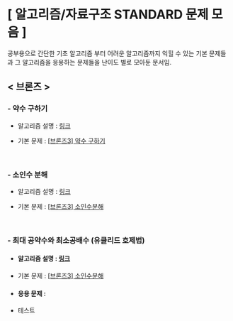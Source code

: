 # [ 알고리즘/자료구조 STANDARD 문제 모음 ]

공부용으로 간단한 기초 알고리즘 부터 어려운 알고리즘까지 익힐 수 있는 기본 문제들과 그 알고리즘을 응용하는 문제들을 난이도 별로 모아둔 문서임.

## < 브론즈 >

### - 약수 구하기


* 알고리즘 설명 : [링크](https://kbw1101.tistory.com/32)

* 기본 문제 : [[브론즈3] 약수 구하기](https://www.acmicpc.net/problem/2501)

<br>

### - 소인수 분해


* 알고리즘 설명 : [링크](https://velog.io/@sangwoo_le/%EC%86%8C%EC%9D%B8%EC%88%98%EB%B6%84%ED%95%B4)

* 기본 문제 : [[브론즈3] 소인수분해](https://www.acmicpc.net/problem/11653)

<br>

### - 최대 공약수와 최소공배수 (유클리드 호제법)


- #### 알고리즘 설명 : [링크](https://imkh.dev/algorithm-gcd-lcm/)

* 기본 문제 : [[브론즈3] 소인수분해](https://www.acmicpc.net/problem/2609)

- #### 응용 문제 :
 - 테스트

